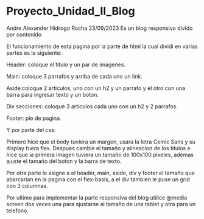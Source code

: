 # Proyecto_Unidad_II_Blog

Andre Alexander Hidrogo Rocha 23/09/2023
Es un blog responsivo divido por contenido

El funcionamiento de esta pagina por la parte de html la cual dividi en varias partes es la siguiente:

Header: coloque el titulo y un par de imagenes.

Main: coloque 3 parrafos y arriba de cada uno un link.

Aside:coloque 2 articulos, uno con un h2 y un parrafo y el otro con una barra para ingresar texto y un boton.

Div secciones: coloque 3 articulos cada uno con un h2 y 2 parrafos.

Footer: pie de pagina.

Y por parte del css:

Primero hice que el body tuviera un margen, usara la letra Comic Sans y su display fuera flex. Despues cambie el tamaño y alineacion de los titulos e hice que la primera imagen tuviera un tamaño de 100x100 pixeles, ademas ajuste el tamaño del boton y la barra de texto.

Por otra parte le asigne a el header, main, aside, div y footer el tamaño que abarcarian en la pagina con el flex-basis, a el div tambien le puse un grid con 3 columnas.

Por ultimo para implementar la parte responsiva del blog utilice @media screen dos veces una para ajustarse al tamaño de una tablet y otra para un telefono.

